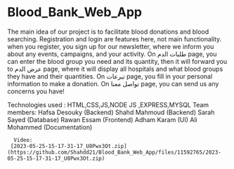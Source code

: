 # Blood_Bank_Web_App
The main idea of our project is to facilitate blood donations and blood searching.
Registration and login are features here, not main functionality. when you register, you sign up for our newsletter, where we inform you
about any events, campaigns, and your activity.
On طلبات الدم page, you can enter the blood group you need and its quantity, then it will
forward you to عرض الدم page, where it will display all hospitals and what blood groups they have and their quantities.
On تبرعات page, you fill in your personal information to make a donation.
On تواصل معنا page, you can send us any concerns you have!

Technologies used : HTML,CSS,JS,NODE JS ,EXPRESS,MYSQL
Team members: Hafsa Desouky (Backend)
              Shahd Mahmoud (Backend)
              Sarah Sayed (Database)
              Rawan Essam (Frontend)
              Adham Karam (UI)
              Ali Mohammed (Documentation)
       
       
      Video:
     [2023-05-25-15-17-31-17_U8Pwx3Ot.zip](https://github.com/Shahdd21/Blood_Bank_Web_App/files/11592765/2023-05-25-15-17-31-17_U8Pwx3Ot.zip)
        
             
